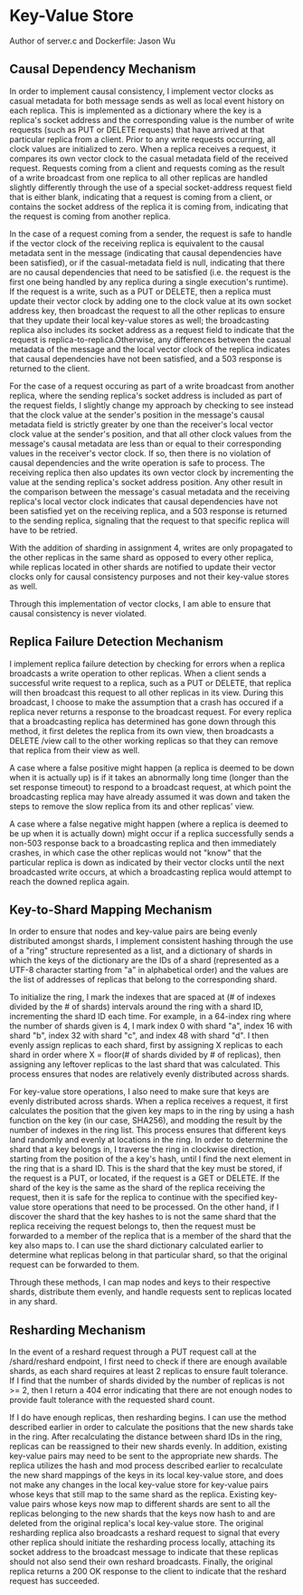 # Key-Value Store
Author of server.c and Dockerfile: Jason Wu

## Causal Dependency Mechanism

In order to implement causal consistency, I implement vector clocks as casual metadata for both message sends as well as local event history on each replica. This is implemented as a dictionary where the key is a replica's socket address and the corresponding value is the number of write requests (such as PUT or DELETE requests) that have arrived at that particular replica from a client. Prior to any write requests occurring, all clock values are initialized to zero. When a replica receives a request, it compares its own vector clock to the casual metadata field of the received request. Requests coming from a client and requests coming as the result of a write broadcast from one replica to all other replicas are handled slightly differently through the use of a special socket-address request field that is either blank, indicating that a request is coming from a client, or contains the socket address of the replica it is coming from, indicating that the request is coming from another replica.

In the case of a request coming from a sender, the request is safe to handle if the vector clock of the receiving replica is equivalent to the causal metadata sent in the message (indicating that causal dependencies have been satisfied), or if the casual-metadata field is null, indicating that there are no causal dependencies that need to be satisfied (i.e. the request is the first one being handled by any replica during a single execution's runtime). If the request is a write, such as a PUT or DELETE, then a replica must update their vector clock by adding one to the clock value at its own socket address key, then broadcast the request to all the other replicas to ensure that they update their local key-value stores as well; the broadcasting replica also includes its socket address as a request field to indicate that the request is replica-to-replica.Otherwise, any differences between the casual metadata of the message and the local vector clock of the replica indicates that causal dependencies have not been satisfied, and a 503 response is returned to the client.

For the case of a request occuring as part of a write broadcast from another replica, where the sending replica's socket address is included as part of the request fields, I slightly change my approach by checking to see instead that the clock value at the sender's position in the message's causal metadata field is strictly greater by one than the receiver's local vector clock value at the sender's position, and that all other clock values from the message's causal metadata are less than or equal to their corresponding values in the receiver's vector clock. If so, then there is no violation of causal dependencies and the write operation is safe to process. The receiving replica then also updates its own vector clock by incrementing the value at the sending replica's socket address position. Any other result in the comparison between the message's casual metadata and the receiving replica's local vector clock indicates that causal dependencies have not been satisfied yet on the receiving replica, and a 503 response is returned to the sending replica, signaling that the request to that specific replica will have to be retried.

With the addition of sharding in assignment 4, writes are only propagated to the other replicas in the same shard as opposed to every other replica, while replicas located in other shards are notified to update their vector clocks only for causal consistency purposes and not their key-value stores as well.

Through this implementation of vector clocks, I am able to ensure that causal consistency is never violated.

## Replica Failure Detection Mechanism

I implement replica failure detection by checking for errors when a replica broadcasts a write operation to other replicas. When a client sends a successful write request to a replica, such as a PUT or DELETE, that replica will then broadcast this request to all other replicas in its view. During this broadcast, I choose to make the assumption that a crash has occured if a replica never returns a response to the broadcast request. For every replica that a broadcasting replica has determined has gone down through this method, it first deletes the replica from its own view, then broadcasts a DELETE /view call to the other working replicas so that they can remove that replica from their view as well.

A case where a false positive might happen (a replica is deemed to be down when it is actually up) is if it takes an abnormally long time (longer than the set response timeout) to respond to a broadcast request, at which point the broadcasting replica may have already assumed it was down and taken the steps to remove the slow replica from its and other replicas' view.

A case where a false negative might happen (where a replica is deemed to be up when it is actually down) might occur if a replica successfully sends a non-503 response back to a broadcasting replica and then immediately crashes, in which case the other replicas would not "know" that the particular replica is down as indicated by their vector clocks until the next broadcasted write occurs, at which a broadcasting replica would attempt to reach the downed replica again.

## Key-to-Shard Mapping Mechanism

In order to ensure that nodes and key-value pairs are being evenly distributed amongst shards, I implement consistent hashing through the use of a "ring" structure represented as a list, and a dictionary of shards in which the keys of the dictionary are the IDs of a shard (represented as a UTF-8 character starting from "a" in alphabetical order) and the values are the list of addresses of replicas that belong to the corresponding shard. 

To initialize the ring, I mark the indexes that are spaced at (# of indexes divided by the # of shards) intervals around the ring with a shard ID, incrementing the shard ID each time. For example, in a 64-index ring where the number of shards given is 4, I mark index 0 with shard "a", index 16 with shard "b", index 32 with shard "c", and index 48 with shard "d". I then evenly assign replicas to each shard, first by assigning X replicas to each shard in order where X = floor(# of shards divided by # of replicas), then assigning any leftover replicas to the last shard that was calculated. This process ensures that nodes are relatively evenly distributed across shards.

For key-value store operations, I also need to make sure that keys are evenly distributed across shards. When a replica receives a request, it first calculates the position that the given key maps to in the ring by using a hash function on the key (in our case, SHA256), and modding the result by the number of indexes in the ring list. This process ensures that different keys land randomly and evenly at locations in the ring. In order to determine the shard that a key belongs in, I traverse the ring in clockwise direction, starting from the position of the a key's hash, until I find the next element in the ring that is a shard ID. This is the shard that the key must be stored, if the request is a PUT, or located, if the request is a GET or DELETE. If the shard of the key is the same as the shard of the replica receiving the request, then it is safe for the replica to continue with the specified key-value store operations that need to be processed. On the other hand, if I discover the shard that the key hashes to is not the same shard that the replica receiving the request belongs to, then the request must be forwarded to a member of the replica that is a member of the shard that the key also maps to. I can use the shard dictionary calculated earlier to determine what replicas belong in that particular shard, so that the original request can be forwarded to them.

Through these methods, I can map nodes and keys to their respective shards, distribute them evenly, and handle requests sent to replicas located in any shard.

## Resharding Mechanism

In the event of a reshard request through a PUT request call at the /shard/reshard endpoint, I first need to check if there are enough available shards, as each shard requires at least 2 replicas to ensure fault tolerance. If I find that the number of shards divided by the number of replicas is not >= 2, then I return a 404 error indicating that there are not enough nodes to provide fault tolerance with the requested shard count.

If I do have enough replicas, then resharding begins. I can use the method described earlier in order to calculate the positions that the new shards take in the ring. After recalculating the distance between shard IDs in the ring, replicas can be reassigned to their new shards evenly. In addition, existing key-value pairs may need to be sent to the appropriate new shards. The replica utilizes the hash and mod process described earlier to recalculate the new shard mappings of the keys in its local key-value store, and does not make any changes in the local key-value store for key-value pairs whose keys that still map to the same shard as the replica. Existing key-value pairs whose keys now map to different shards are sent to all the replicas belonging to the new shards that the keys now hash to and are deleted from the original replica's local key-value store. The original resharding replica also broadcasts a reshard request to signal that every other replica should initiate the resharding process locally, attaching its socket address to the broadcast message to indicate that these replicas should not also send their own reshard broadcasts. Finally, the original replica returns a 200 OK response to the client to indicate that the reshard request has succeeded.